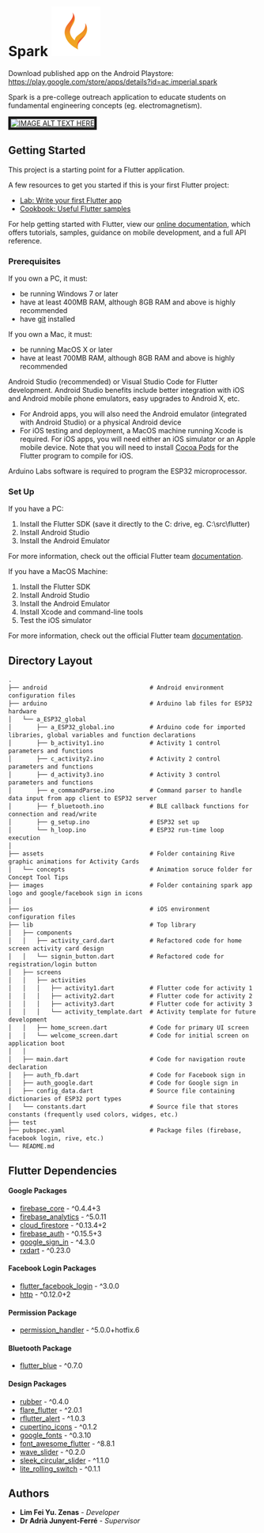 # Spark ![alt text](https://github.com/zenasgram/spark/blob/master/images/readme_logo.png "Logo Title Text 1")

Download published app on the Android Playstore: https://play.google.com/store/apps/details?id=ac.imperial.spark

Spark is a pre-college outreach application to educate students on fundamental engineering concepts (eg. electromagnetism).

<a href="http://www.youtube.com/watch?feature=player_embedded&v=C4DCKOrjJ8o
" target="_blank"><img src="http://img.youtube.com/vi/C4DCKOrjJ8o/0.jpg" 
alt="IMAGE ALT TEXT HERE" width="480" height="360" border="5" /></a>

## Getting Started

This project is a starting point for a Flutter application.

A few resources to get you started if this is your first Flutter project:

- [Lab: Write your first Flutter app](https://flutter.dev/docs/get-started/codelab)
- [Cookbook: Useful Flutter samples](https://flutter.dev/docs/cookbook)

For help getting started with Flutter, view our
[online documentation](https://flutter.dev/docs), which offers tutorials,
samples, guidance on mobile development, and a full API reference.


### Prerequisites

If you own a PC, it must:
- be running Windows 7 or later 
- have at least 400MB RAM, although 8GB RAM and above is highly recommended
- have [git](https://git-scm.com/downloads) installed

If you own a Mac, it must:
- be running MacOS X or later
- have at least 700MB RAM, although 8GB RAM and above is highly recommended

Android Studio (recommended) or Visual Studio Code for Flutter development.
Android Studio benefits include better integration with iOS and Android mobile phone emulators, easy upgrades to Android X, etc. 

- For Android apps, you will also need the Android emulator (integrated with Android Studio) or a physical Android device
- For iOS testing and deployment, a MacOS machine running Xcode is required. For iOS apps, you will need either an iOS simulator or an Apple mobile device. Note that you will need to install [Cocoa Pods](https://guides.cocoapods.org/using/getting-started.html) for the Flutter program to compile for iOS.

Arduino Labs software is required to program the ESP32 microprocessor.


### Set Up

If you have a PC:
1) Install the Flutter SDK (save it directly to the C: drive, eg. C:\src\flutter)
2) Install Android Studio
3) Install the Android Emulator

For more information, check out the official Flutter team [documentation](https://flutter.dev/docs/get-started/install/windows).


If you have a MacOS Machine:
1) Install the Flutter SDK
2) Install Android Studio
3) Install the Android Emulator
4) Install Xcode and command-line tools
5) Test the iOS simulator

For more information, check out the official Flutter team [documentation](https://flutter.dev/docs/get-started/install/macos).


## Directory Layout

    .
    ├── android                             # Android environment configuration files
    ├── arduino                             # Arduino lab files for ESP32 hardware
    │   └── a_ESP32_global
    │       ├── a_ESP32_global.ino          # Arduino code for imported libraries, global variables and function declarations
    │       ├── b_activity1.ino             # Activity 1 control parameters and functions
    │       ├── c_activity2.ino             # Activity 2 control parameters and functions
    │       ├── d_activity3.ino             # Activity 3 control parameters and functions
    │       ├── e_commandParse.ino          # Command parser to handle data input from app client to ESP32 server
    │       ├── f_bluetooth.ino             # BLE callback functions for connection and read/write
    │       ├── g_setup.ino                 # ESP32 set up
    │       └── h_loop.ino                  # ESP32 run-time loop execution
    │    
    ├── assets                              # Folder containing Rive graphic animations for Activity Cards
    │   └── concepts                        # Animation soruce folder for Concept Tool Tips
    ├── images                              # Folder containing spark app logo and google/facebook sign in icons
    │   
    ├── ios                                 # iOS environment configuration files
    ├── lib                                 # Top library
    │   ├── components            
    │   │   ├── activity_card.dart          # Refactored code for home screen activity card design
    │   │   └── signin_button.dart          # Refactored code for registration/login button
    │   ├── screens     
    │   │   ├── activities                    
    │   │   │   ├── activity1.dart          # Flutter code for activity 1
    │   │   │   ├── activity2.dart          # Flutter code for activity 2
    │   │   │   ├── activity3.dart          # Flutter code for activity 3
    │   │   │   └── activity_template.dart  # Activity template for future development 
    │   │   ├── home_screen.dart            # Code for primary UI screen  
    │   │   └── welcome_screen.dart         # Code for initial screen on application boot
    │   │  
    │   ├── main.dart                       # Code for navigation route declaration 
    │   ├── auth_fb.dart                    # Code for Facebook sign in
    │   ├── auth_google.dart                # Code for Google sign in
    │   ├── config_data.dart                # Source file containing dictionaries of ESP32 port types
    │   └── constants.dart                  # Source file that stores constants (frequently used colors, widges, etc.)
    ├── test
    ├── pubspec.yaml                        # Package files (firebase, facebook login, rive, etc.)
    └── README.md



## Flutter Dependencies

#### Google Packages
* [firebase_core](https://pub.dev/packages/firebase_core) - ^0.4.4+3
* [firebase_analytics](https://pub.dev/packages/firebase_analytics) - ^5.0.11
* [cloud_firestore](https://pub.dev/packages/cloud_firestore) - ^0.13.4+2
* [firebase_auth](https://pub.dev/packages/firebase_auth) - ^0.15.5+3
* [google_sign_in](https://pub.dev/packages/google_sign_in) - ^4.3.0
* [rxdart](https://pub.dev/packages/rxdart) - ^0.23.0

#### Facebook Login Packages
* [flutter_facebook_login](https://pub.dev/packages/flutter_facebook_login) - ^3.0.0
* [http](https://pub.dev/packages/http) - ^0.12.0+2

#### Permission Package
* [permission_handler](https://pub.dev/packages/permission_handler) - ^5.0.0+hotfix.6

#### Bluetooth Package
* [flutter_blue](https://pub.dev/packages/flutter_blue) - ^0.7.0

#### Design Packages
* [rubber](https://pub.dev/packages/rubber) - ^0.4.0
* [flare_flutter](https://pub.dev/packages/flare_flutter) - ^2.0.1
* [rflutter_alert](https://pub.dev/packages/rflutter_alert) - ^1.0.3
* [cupertino_icons](https://pub.dev/packages/cupertino_icons) - ^0.1.2
* [google_fonts](https://pub.dev/packages/google_fonts) - ^0.3.10
* [font_awesome_flutter](https://pub.dev/packages/font_awesome_flutter) - ^8.8.1
* [wave_slider](https://pub.dev/packages/wave_slider) - ^0.2.0
* [sleek_circular_slider](https://pub.dev/packages/sleek_circular_slider) - ^1.1.0
* [lite_rolling_switch](https://pub.dev/packages/lite_rolling_switch) - ^0.1.1


## Authors

* **Lim Fei Yu. Zenas** - *Developer*
* **Dr Adrià Junyent-Ferré** - *Supervisor*

